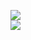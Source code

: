 [![](https://img.shields.io/badge/Made%20With-Github%20Spray-lightgrey.svg?style=for-the-badge&logo=github)](https://github.com/Annihil/github-spray#2970)  
[![](https://i.imgur.com/2DrTn0Z.gif)](https://github.com/Annihil/github-spray)